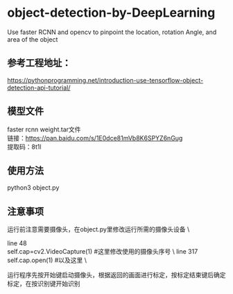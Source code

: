 # object-detection-by-DeepLearning
Use faster RCNN and opencv to pinpoint the location, rotation Angle, and area of the object

## 参考工程地址：

https://pythonprogramming.net/introduction-use-tensorflow-object-detection-api-tutorial/

## 模型文件

faster rcnn weight.tar文件 \
链接：https://pan.baidu.com/s/1E0dce81mVb8K6SPYZ6nGug \
提取码：8t1l 

## 使用方法

python3 object.py

## 注意事项

运行前注意需要摄像头，在object.py里修改运行所需的摄像头设备 \

line 48 \
self.cap=cv2.VideoCapture(1) #这里修改使用的摄像头序号 \ 
line 317 \
self.cap.open(1)             #以及这里 \

运行程序先按开始键启动摄像头，根据返回的画面进行标定，按标定结束键后确定标定，在按识别键开始识别
